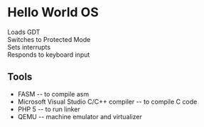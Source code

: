# Hello World OS

Loads GDT  
Switches to Protected Mode  
Sets interrupts  
Responds to keyboard input  

## Tools
* FASM -- to compile asm
* Microsoft Visual Studio C/C++ compiler -- to compile C code
* PHP 5 -- to run linker
* QEMU -- machine emulator and virtualizer
